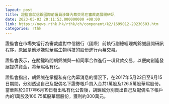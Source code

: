 ```yaml
---
layout: post
title: 證監會就信銀國際前僱員涉嫌內幕交易在審裁處展開研訊
date: 2023-05-03 20:11:53.000000000 +08:00
link: https://news.rthk.hk/rthk/ch/component/k2/1699012-20230503.htm
categories: rthk
---
```


證監會在市場失當行為審裁處對中信銀行（國際）前執行副總經理胡錦誠展開研訊程序，原因是他涉嫌就華熙生物科技的股份進行內幕交易。

證監會表示，在關鍵時間胡錦誠與一組同事合作進行一項貸款交易，以便向創隆發展提供資金，將華熙私有化。

證監會指出，胡錦誠在掌握私有化內幕消息的情況下，在2017年5月22日至6月15日期間，分別透過自己及配偶名下證券帳戶買入合共1萬股及126.5萬股華熙股份。當華熙於2017年6月19日發出私有化公告後，胡錦誠分別賣出自己及配偶名下帳戶內的1萬股及100.75萬股華熙股份，獲利約300萬元。
